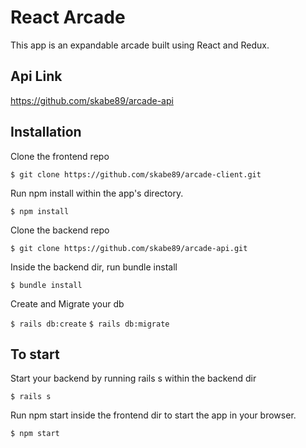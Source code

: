 # React Arcade

This app is an expandable arcade built using React and Redux.

## Api Link

https://github.com/skabe89/arcade-api

## Installation

Clone the frontend repo

`$ git clone https://github.com/skabe89/arcade-client.git`

Run npm install within the app's directory.

`$ npm install`

Clone the backend repo

`$ git clone https://github.com/skabe89/arcade-api.git`

Inside the backend dir, run bundle install

`$ bundle install`

Create and Migrate your db

`$ rails db:create`
`$ rails db:migrate`

## To start

Start your backend by running rails s within the backend dir

`$ rails s`

Run npm start inside the frontend dir to start the app in your browser.

`$ npm start`



